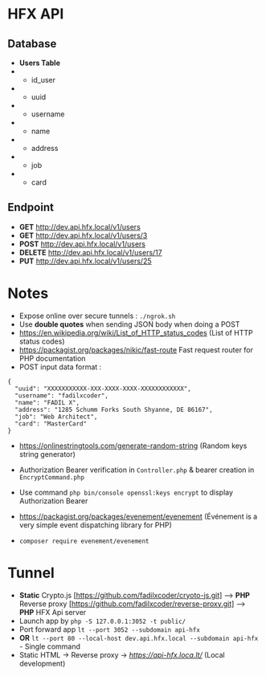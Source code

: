 # HFX API

## Database

- **Users Table**
- - id_user
- - uuid
- - username
- - name
- - address
- - job
- - card

## Endpoint

- **GET** http://dev.api.hfx.local/v1/users
- **GET** http://dev.api.hfx.local/v1/users/3
- **POST** http://dev.api.hfx.local/v1/users
- **DELETE** http://dev.api.hfx.local/v1/users/17
- **PUT** http://dev.api.hfx.local/v1/users/25

# Notes

- Expose online over secure tunnels : `./ngrok.sh`
- Use **double quotes** when sending JSON body when doing a POST
- https://en.wikipedia.org/wiki/List_of_HTTP_status_codes (List of HTTP status codes)
- https://packagist.org/packages/nikic/fast-route Fast request router for PHP documentation
- POST input data format :
```
{
  "uuid": "XXXXXXXXXXX-XXX-XXXX-XXXX-XXXXXXXXXXXX",
  "username": "fadilxcoder",
  "name": "FADIL X",
  "address": "1285 Schumm Forks South Shyanne, DE 86167",
  "job": "Web Architect",
  "card": "MasterCard"
}
```
- https://onlinestringtools.com/generate-random-string (Random keys string generator)
- Authorization Bearer verification in `Controller.php` & bearer creation in `EncryptCommand.php`
- Use command `php bin/console openssl:keys encrypt` to display Authorization Bearer

- https://packagist.org/packages/evenement/evenement (Événement is a very simple event dispatching library for PHP)
- `composer require evenement/evenement`

# Tunnel 


- **Static** Crypto.js  [https://github.com/fadilxcoder/cryoto-js.git] --> **PHP** Reverse proxy [https://github.com/fadilxcoder/reverse-proxy.git] --> **PHP** HFX Api server
- Launch app by `php -S 127.0.0.1:3052 -t public/`
- Port forward app `lt --port 3052 --subdomain api-hfx`
- **OR** `lt --port 80 --local-host dev.api.hfx.local --subdomain api-hfx` - Single command
- Static HTML -> Reverse proxy -> *https://api-hfx.loca.lt/* (Local development)